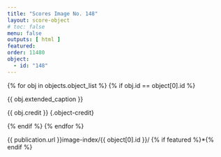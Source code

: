 ```yaml
---
title: "Scores Image No. 148"
layout: score-object
# toc: false
menu: false
outputs: [ html ]
featured: 
order: 11480
object:
  - id: "148"
---
```


{% for obj in objects.object_list %}
{% if obj.id == object[0].id %}

{{ obj.extended_caption }}

{{ obj.credit }} {.object-credit}

{% endif %}
{% endfor %}

<div class="object-credit object-url is-print-only">

{{ publication.url }}image-index/{{ object[0].id }}/ {% if featured %}*{% endif %}

</div>
